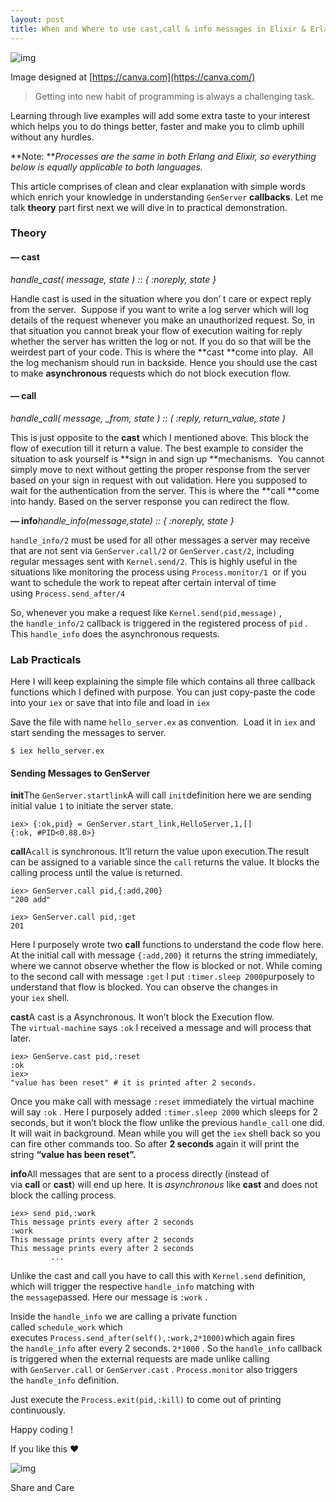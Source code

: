 ```yaml
---
layout: post
title: When and Where to use cast,call & info messages in Elixir & Erlang — GenServer
---
```


![img](https://cdn-images-1.medium.com/max/720/1*6EEemxAhbyEn56M_MOv5nw.png)

Image designed at [https://canva.com](https://canva.com/)

> Getting into new habit of programming is always a challenging task.

Learning through live examples will add some extra taste to your interest which helps you to do things better, faster and make you to climb uphill without any hurdles.

**Note: ***Processes are the same in both Erlang and Elixir, so everything below is equally applicable to both languages.*

This article comprises of clean and clear explanation with simple words which enrich your knowledge in understanding `GenServer` **callbacks**. Let me talk **theory** part first next we will dive in to practical demonstration.

### Theory

#### — cast

*handle_cast( message, state ) :: { :noreply, state }*

Handle cast is used in the situation where you don’ t care or expect reply from the server. 
Suppose if you want to write a log server which will log details of the request whenever you make an unauthorized request. So, in that situation you cannot break your flow of execution waiting for reply whether the server has written the log or not. If you do so that will be the weirdest part of your code. This is where the **cast **come into play. 
All the log mechanism should run in backside. Hence you should use the cast to make **asynchronous** requests which do not block execution flow.

#### **— call**

*handle_call( message, _from, state ) :: ( :reply, return_value, state )*

This is just opposite to the **cast** which I mentioned above. This block the flow of execution till it return a value. The best example to consider the situation to ask yourself is **sign in and sign up **mechanisms. 
You cannot simply move to next without getting the proper response from the server based on your sign in request with out validation. Here you supposed to wait for the authentication from the server. This is where the **call **come into handy. Based on the server response you can redirect the flow.

**— info***handle_info(message,state) :: { :noreply, state }*

`handle_info/2` must be used for all other messages a server may receive that are not sent via `GenServer.call/2` or `GenServer.cast/2`, including regular messages sent with `Kernel.send/2`. This is highly useful in the situations like monitoring the process using `Process.monitor/1 `or if you want to schedule the work to repeat after certain interval of time using `Process.send_after/4`

So, whenever you make a request like `Kernel.send(pid,message)` , the `handle_info/2` callback is triggered in the registered process of `pid` . This `handle_info` does the asynchronous requests.

### Lab Practicals

Here I will keep explaining the simple file which contains all three callback functions which I defined with purpose. You can just copy-paste the code into your `iex` or save that into file and load in `iex`

Save the file with name `hello_server.ex` as convention. 
Load it in `iex` and start sending the messages to server.

```
$ iex hello_server.ex
```

#### Sending Messages to GenServer

**init**The `GenServer.startlink`A will call `init`definition here we are sending initial value `1` to initiate the server state.

```
iex> {:ok,pid} = GenServer.start_link,HelloServer,1,[]
{:ok, #PID<0.88.0>}
```

**call**A`call` is synchronous. It’ll return the value upon execution.The result can be assigned to a variable since the `call` returns the value. It blocks the calling process until the value is returned.

```
iex> GenServer.call pid,{:add,200}
"200 add"
```

```
iex> GenServer.call pid,:get
201
```

Here I purposely wrote two **call** functions to understand the code flow here. At the initial call with message `{:add,200}` it returns the string immediately, where we cannot observe whether the flow is blocked or not.
While coming to the second call with message `:get` I put `:timer.sleep 2000`purposely to understand that flow is blocked. You can observe the changes in your `iex` shell.

**cast**A cast is a Asynchronous. It won’t block the Execution flow. The `virtual-machine` says `:ok` I received a message and will process that later.

```
iex> GenServe.cast pid,:reset
:ok
iex>
"value has been reset" # it is printed after 2 seconds.
```

Once you make call with message `:reset` immediately the virtual machine will say `:ok` . Here I purposely added `:timer.sleep 2000` which sleeps for 2 seconds, but it won’t block the flow unlike the previous `handle_call` one did. It will wait in background. Mean while you will get the `iex` shell back so you can fire other commands too. So after **2 seconds** again it will print the string **“value has been reset”.**

**info**All messages that are sent to a process directly (instead of via **call** or **cast**) will end up here. It is *asynchronous* like **cast** and does not block the calling process.

```
iex> send pid,:work
This message prints every after 2 seconds
:work
This message prints every after 2 seconds
This message prints every after 2 seconds
         ... 
```

Unlike the cast and call you have to call this with `Kernel.send` definition, which will trigger the respective `handle_info` matching with the `message`passed. Here our message is `:work` .

Inside the `handle_info` we are calling a private function called `schedule_work` which executes `Process.send_after(self(),:work,2*1000)`which again fires the `handle_info` after every 2 seconds. `2*1000` . So the `handle_info` callback is triggered when the external requests are made unlike calling with `GenServer.call` or `GenServer.cast` . `Process.monitor` also triggers the `handle_info` definition.

Just execute the `Process.exit(pid,:kill)` to come out of printing continuously.

Happy coding !

If you like this ❤

![img](https://cdn-images-1.medium.com/max/720/1*oMFRh91W4IFF4SR56i3W6g.gif)

Share and Care

